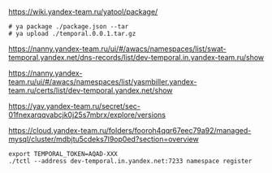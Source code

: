 https://wiki.yandex-team.ru/yatool/package/
```
# ya package ./package.json --tar
# ya upload ./temporal.0.0.1.tar.gz
```

https://nanny.yandex-team.ru/ui/#/awacs/namespaces/list/swat-temporal.yandex.net/dns-records/list/dev-temporal.in.yandex-team.ru/show

https://nanny.yandex-team.ru/ui/#/awacs/namespaces/list/yasmbiller.yandex-team.ru/certs/list/dev-temporal.yandex.net/show

https://yav.yandex-team.ru/secret/sec-01fnexarqqvabcjk0j25s7mbrx/explore/versions

https://cloud.yandex-team.ru/folders/fooroh4qqr67eec79a92/managed-mysql/cluster/mdbjtu5cdeks7l9op0ed?section=overview

```
export TEMPORAL_TOKEN=AQAD-XXX
./tctl --address dev-temporal.in.yandex.net:7233 namespace register
```
